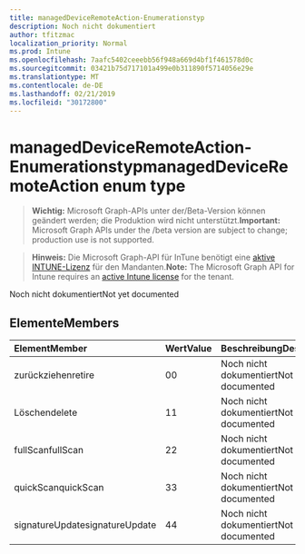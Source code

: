 ```yaml
---
title: managedDeviceRemoteAction-Enumerationstyp
description: Noch nicht dokumentiert
author: tfitzmac
localization_priority: Normal
ms.prod: Intune
ms.openlocfilehash: 7aafc5402ceeebb56f948a669d4bf1f461578d0c
ms.sourcegitcommit: 03421b75d717101a499e0b311890f5714056e29e
ms.translationtype: MT
ms.contentlocale: de-DE
ms.lasthandoff: 02/21/2019
ms.locfileid: "30172800"
---
```

# <a name="manageddeviceremoteaction-enum-type"></a><span data-ttu-id="d5d7a-103">managedDeviceRemoteAction-Enumerationstyp</span><span class="sxs-lookup"><span data-stu-id="d5d7a-103">managedDeviceRemoteAction enum type</span></span>

> <span data-ttu-id="d5d7a-104">**Wichtig:** Microsoft Graph-APIs unter der/Beta-Version können geändert werden; die Produktion wird nicht unterstützt.</span><span class="sxs-lookup"><span data-stu-id="d5d7a-104">**Important:** Microsoft Graph APIs under the /beta version are subject to change; production use is not supported.</span></span>

> <span data-ttu-id="d5d7a-105">**Hinweis:** Die Microsoft Graph-API für InTune benötigt eine [aktive INTUNE-Lizenz](https://go.microsoft.com/fwlink/?linkid=839381) für den Mandanten.</span><span class="sxs-lookup"><span data-stu-id="d5d7a-105">**Note:** The Microsoft Graph API for Intune requires an [active Intune license](https://go.microsoft.com/fwlink/?linkid=839381) for the tenant.</span></span>

<span data-ttu-id="d5d7a-106">Noch nicht dokumentiert</span><span class="sxs-lookup"><span data-stu-id="d5d7a-106">Not yet documented</span></span>

## <a name="members"></a><span data-ttu-id="d5d7a-107">Elemente</span><span class="sxs-lookup"><span data-stu-id="d5d7a-107">Members</span></span>
|<span data-ttu-id="d5d7a-108">Element</span><span class="sxs-lookup"><span data-stu-id="d5d7a-108">Member</span></span>|<span data-ttu-id="d5d7a-109">Wert</span><span class="sxs-lookup"><span data-stu-id="d5d7a-109">Value</span></span>|<span data-ttu-id="d5d7a-110">Beschreibung</span><span class="sxs-lookup"><span data-stu-id="d5d7a-110">Description</span></span>|
|:---|:---|:---|
|<span data-ttu-id="d5d7a-111">zurückziehen</span><span class="sxs-lookup"><span data-stu-id="d5d7a-111">retire</span></span>|<span data-ttu-id="d5d7a-112">0</span><span class="sxs-lookup"><span data-stu-id="d5d7a-112">0</span></span>|<span data-ttu-id="d5d7a-113">Noch nicht dokumentiert</span><span class="sxs-lookup"><span data-stu-id="d5d7a-113">Not yet documented</span></span>|
|<span data-ttu-id="d5d7a-114">Löschen</span><span class="sxs-lookup"><span data-stu-id="d5d7a-114">delete</span></span>|<span data-ttu-id="d5d7a-115">1</span><span class="sxs-lookup"><span data-stu-id="d5d7a-115">1</span></span>|<span data-ttu-id="d5d7a-116">Noch nicht dokumentiert</span><span class="sxs-lookup"><span data-stu-id="d5d7a-116">Not yet documented</span></span>|
|<span data-ttu-id="d5d7a-117">fullScan</span><span class="sxs-lookup"><span data-stu-id="d5d7a-117">fullScan</span></span>|<span data-ttu-id="d5d7a-118">2</span><span class="sxs-lookup"><span data-stu-id="d5d7a-118">2</span></span>|<span data-ttu-id="d5d7a-119">Noch nicht dokumentiert</span><span class="sxs-lookup"><span data-stu-id="d5d7a-119">Not yet documented</span></span>|
|<span data-ttu-id="d5d7a-120">quickScan</span><span class="sxs-lookup"><span data-stu-id="d5d7a-120">quickScan</span></span>|<span data-ttu-id="d5d7a-121">3</span><span class="sxs-lookup"><span data-stu-id="d5d7a-121">3</span></span>|<span data-ttu-id="d5d7a-122">Noch nicht dokumentiert</span><span class="sxs-lookup"><span data-stu-id="d5d7a-122">Not yet documented</span></span>|
|<span data-ttu-id="d5d7a-123">signatureUpdate</span><span class="sxs-lookup"><span data-stu-id="d5d7a-123">signatureUpdate</span></span>|<span data-ttu-id="d5d7a-124">4</span><span class="sxs-lookup"><span data-stu-id="d5d7a-124">4</span></span>|<span data-ttu-id="d5d7a-125">Noch nicht dokumentiert</span><span class="sxs-lookup"><span data-stu-id="d5d7a-125">Not yet documented</span></span>|




